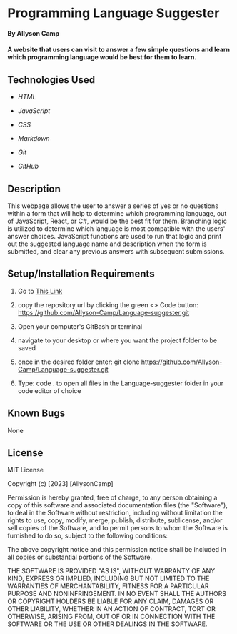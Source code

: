 # Programming Language Suggester

#### By Allyson Camp

#### A website that users can visit to answer a few simple questions and learn which programming language would be best for them to learn.

## Technologies Used

-   _HTML_

- _JavaScript_

-   _CSS_

-   _Markdown_

-   _Git_

-   _GitHub_

## Description

This webpage allows the user to answer a series of yes or no questions within a form that will help to determine which programming language, out of JavaScript, React, or C#, would be the best fit for them. Branching logic is utilized to determine which language is most compatible with the users' answer choices. JavaScript functions are used to run that logic and print out the suggested language name and description when the form is submitted, and clear any previous answers with subsequent submissions.

## Setup/Installation Requirements

1. Go to [This Link](https://github.com/Allyson-Camp/Language-suggester)

2. copy the repository url by clicking the green <> Code button: https://github.com/Allyson-Camp/Language-suggester.git

3. Open your computer's GitBash or terminal

4. navigate to your desktop or where you want the project folder to be saved

5. once in the desired folder enter: git clone https://github.com/Allyson-Camp/Language-suggester.git

6. Type: code . to open all files in the Language-suggester folder in your code editor of choice 

## Known Bugs

None

## License

MIT License

Copyright (c) [2023] [AllysonCamp]

Permission is hereby granted, free of charge, to any person obtaining a copy
of this software and associated documentation files (the "Software"), to deal
in the Software without restriction, including without limitation the rights
to use, copy, modify, merge, publish, distribute, sublicense, and/or sell
copies of the Software, and to permit persons to whom the Software is
furnished to do so, subject to the following conditions:

The above copyright notice and this permission notice shall be included in all
copies or substantial portions of the Software.

THE SOFTWARE IS PROVIDED "AS IS", WITHOUT WARRANTY OF ANY KIND, EXPRESS OR
IMPLIED, INCLUDING BUT NOT LIMITED TO THE WARRANTIES OF MERCHANTABILITY,
FITNESS FOR A PARTICULAR PURPOSE AND NONINFRINGEMENT. IN NO EVENT SHALL THE
AUTHORS OR COPYRIGHT HOLDERS BE LIABLE FOR ANY CLAIM, DAMAGES OR OTHER
LIABILITY, WHETHER IN AN ACTION OF CONTRACT, TORT OR OTHERWISE, ARISING FROM,
OUT OF OR IN CONNECTION WITH THE SOFTWARE OR THE USE OR OTHER DEALINGS IN THE
SOFTWARE.